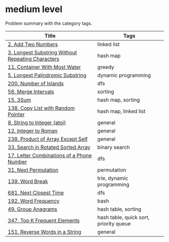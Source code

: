 # medium level

Problem summary with the category tags.

| Title | Tags |
| ----- | ---- |
| [2. Add Two Numbers](https://leetcode.com/problems/add-two-numbers/) | linked list |
| [3. Longest Substring Without Repeating Characters](https://leetcode.com/problems/longest-substring-without-repeating-characters/) | hash map |
| [11. Container With Most Water](https://leetcode.com/problems/container-with-most-water/) | greedy |
| [5. Longest Palindromic Substring](https://leetcode.com/problems/longest-palindromic-substring/) | dynamic programming |
| [200. Number of Islands](https://leetcode.com/problems/number-of-islands/) | dfs |
| [56. Merge Intervals](https://leetcode.com/problems/merge-intervals/) | sorting |
| [15. 3Sum](https://leetcode.com/problems/3sum/) | hash map, sorting |
| [138. Copy List with Random Pointer](https://leetcode.com/problems/copy-list-with-random-pointer/) | hash map, linked list |
| [8. String to Integer (atoi)](https://leetcode.com/problems/string-to-integer-atoi/) | general |
| [12. Integer to Roman](https://leetcode.com/problems/integer-to-roman/) | general |
| [238. Product of Array Except Self](https://leetcode.com/problems/product-of-array-except-self/) | general |
| [33. Search in Rotated Sorted Array](https://leetcode.com/problems/search-in-rotated-sorted-array/) | binary search |
| [17. Letter Combinations of a Phone Number](https://leetcode.com/problems/letter-combinations-of-a-phone-number/) | dfs |
| [31. Next Permutation](https://leetcode.com/problems/next-permutation/) | permutation |
| [139. Word Break](https://leetcode.com/problems/word-break/) | trie, dynamic programming |
| [681. Next Closest Time](http://206.81.6.248:12306/leetcode/next-closest-time/description) | dfs |
| [192. Word Frequency](https://leetcode.com/problems/word-frequency/) | bash |
| [49. Group Anagrams](https://leetcode.com/problems/group-anagrams/) | hash table, sorting |
| [347. Top K Frequent Elements](https://leetcode.com/problems/top-k-frequent-elements/) | hash table, quick sort, priority queue |
| [151. Reverse Words in a String](https://leetcode.com/problems/reverse-words-in-a-string/) | general |
